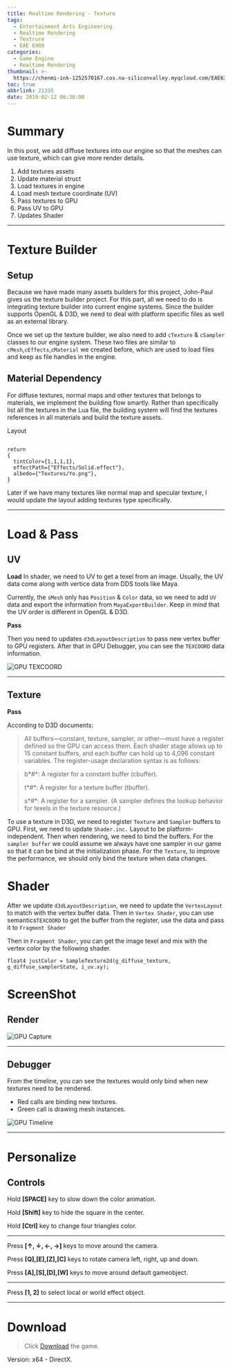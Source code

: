 ```yaml
---
title: Realtime Rendering - Texture
tags:
  - Entertainment Arts Engineering
  - Realtime Rendering
  - Textrure
  - EAE 6900
categories:
  - Game Engine
  - Realtime Rendering
thumbnail: >-
  https://chenmi-ink-1252570167.cos.na-siliconvalley.myqcloud.com/EAE6320/ScreenShotRT06.gif
toc: true
abbrlink: 21335
date: 2019-02-12 06:38:00
---
```


# Summary 

In this post, we add diffuse textures into our engine so that the meshes can use texture, which can give more render details.

<!--more--> 

1.  Add textures assets
2.  Update material struct
2.  Load textures in engine
3.  Load mesh texture coordinate (UV)
3.  Pass textures to GPU
4.  Pass UV to GPU
5.  Updates Shader 

---

# Texture Builder

## Setup

Because we have made many assets builders for this project, John-Paul gives us the texture builder project. For this part, all we need to do is integrating texture builder into current engine systems. Since the builder supports OpenGL & D3D, we need to deal with platform specific files as well as an external library.


Once we set up the texture builder, we also need to add `cTexture` & `cSampler` classes to our engine system. These two files are similar to `cMesh`,`cEffects`,`cMaterial` we created before, which are used to load files and keep as file handles in the engine.

## Material Dependency

For diffuse textures, normal maps and other textures that belongs to materials, we implement the building flow smartly. Rather than specifically list all the textures in the Lua file, the building system will find the textures references in all materials and build the texture assets.


Layout

```

return
{
  tintColor={1,1,1,1},
  effectPath={"Effects/Solid.effect"},
  albedo={"Textures/Yo.png"},
}

```

Later if we have many textures like normal map and specular texture, I would update the layout adding textures type specifically.

---


# Load & Pass

## UV

**Load**
In shader, we need to UV to get a texel from an image. Usually, the UV data come along with vertice data from DDS tools like Maya.

Currently, the `sMesh` only has `Position` & `Color` data, so we need to add `UV` data and export the information from `MayaExportBuilder`. Keep in mind that the UV order is different in OpenGL & D3D.

**Pass**

Then you need to updates `d3dLayoutDescription` to pass new vertex buffer to GPU registers. After that in GPU Debugger, you can see the `TEXCOORD` data information.

![GPU TEXCOORD](https://chenmi-ink-1252570167.cos.na-siliconvalley.myqcloud.com/EAE6320/RT06TEXCOORD.png)

---

## Texture

**Pass**

According to D3D documents:

> All buffers—constant, texture, sampler, or other—must have a register defined so the GPU can access them. Each shader stage allows up to 15 constant buffers, and each buffer can hold up to 4,096 constant variables. The register-usage declaration syntax is as follows:

> b*#*: A register for a constant buffer (cbuffer).
>
> t*#*: A register for a texture buffer (tbuffer).
>
> s*#*: A register for a sampler. (A sampler defines the lookup behavior for texels in the texture resource.)


To use a texture in D3D, we need to register `Texture` and `Sampler` buffers to GPU. First, we need to  update `Shader.inc.` Layout to be platform-independent. Then when rendering, we need to bind the buffers. For the `sampler buffer` we could assume we always have one sampler in our game so that it can be bind at the initialization phase. For the `Texture`,  to improve the performance, we should only bind the texture when data changes.





# Shader


After we update `d3dLayoutDescription`, we need to update the `VertexLayout` to match with the vertex buffer data. Then in `Vertex Shader`, you can use semantics`TEXCOORD` to get the buffer from the register, use the data and pass it to `Fragment Shader`

Then in `Fragment Shader`, you can get the image texel and mix with the vertex color by the following shader.

``` HLSL
float4 justColor = SampleTexture2d(g_diffuse_texture, g_diffuse_samplerState, i_uv.xy);
```



# ScreenShot

## Render

![GPU Capture](https://chenmi-ink-1252570167.cos.na-siliconvalley.myqcloud.com/EAE6320/ScreenShotRT06.gif)

---

## Debugger

From the timeline, you can see the textures would only bind when new textures need to be rendered. 

- Red calls are binding new textures.
- Green call is drawing mesh instances.


![GPU Timeline](https://chenmi-ink-1252570167.cos.na-siliconvalley.myqcloud.com/EAE6320/TimeLineRT06.png)




---

# Personalize

## Controls

Hold **[SPACE]** key to slow down the color animation. 

Hold **[Shift]** key to hide the square in the center.

Hold **[Ctrl]** key to change four triangles color.

---

Press **[↑, ↓, ←, →]** keys to move around the camera. 

Press **[Q],[E],[Z],[C]** keys to rotate camera left, right, up and down.

Press **[A],[S],[D],[W]** keys to move around default gameobject.

---

Press **[1, 2]** to select local or world effect object. 


***
 



# Download

> Click [Download](https://chenmi-ink-1252570167.cos.na-siliconvalley.myqcloud.com/EAE6320/RTR06.zip) the game.

Version: x64 - DirectX.




